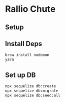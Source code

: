 # Rallio Chute

## Setup

## Install Deps

```sh
brew install nodemon
yarn
```

## Set up DB

```sh
npx sequelize db:create
npx sequelize db:migrate
npx sequelize db:seed:all
```

